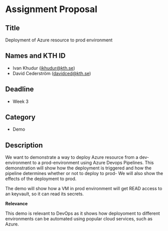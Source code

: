 # Assignment Proposal

## Title

Deployment of Azure resource to prod environment

## Names and KTH ID

  - Ivan Khudur (ikhudur@kth.se)
  - David Cederström (davidced@kth.se)

## Deadline

- Week 3


## Category

- Demo



## Description

We want to demonstrate a way to deploy Azure resource from a dev-environment to a prod-environment using Azure Devops Pipelines. This demonstration will show how the deployment is triggered and how the pipeline determines whether or not to deploy to prod- We will also show the effects of the deployment to prod.

The demo will show how a VM in prod environment will get READ access to an keyvault, so it can read its secrets.

**Relevance**

This demo is relevant to DevOps as it shows how deployoment to different environments can be automated using popular cloud services, such as Azure.